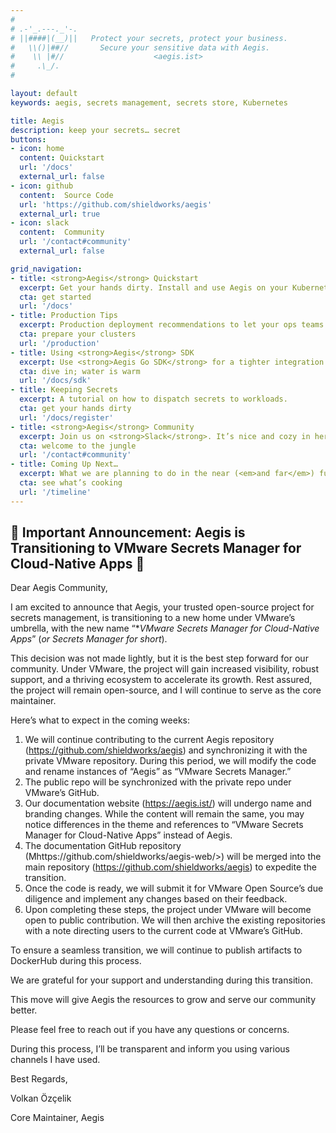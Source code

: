 ```yaml
---
#
# .-'_.---._'-.
# ||####|(__)||   Protect your secrets, protect your business.
#   \\()|##//       Secure your sensitive data with Aegis.
#    \\ |#//                    <aegis.ist>
#     .\_/.
#

layout: default
keywords: aegis, secrets management, secrets store, Kubernetes

title: Aegis
description: keep your secrets… secret
buttons:
- icon: home
  content: Quickstart
  url: '/docs'
  external_url: false
- icon: github
  content:  Source Code
  url: 'https://github.com/shieldworks/aegis'
  external_url: true
- icon: slack
  content:  Community
  url: '/contact#community'
  external_url: false

grid_navigation:
- title: <strong>Aegis</strong> Quickstart
  excerpt: Get your hands dirty. Install and use Aegis on your Kubernetes cluster.
  cta: get started
  url: '/docs'
- title: Production Tips
  excerpt: Production deployment recommendations to let your ops teams <code>#sleepmore</code>.
  cta: prepare your clusters
  url: '/production'
- title: Using <strong>Aegis</strong> SDK
  excerpt: Use <strong>Aegis Go SDK</strong> for a tighter integration with <strong>Aegis</strong> components.
  cta: dive in; water is warm
  url: '/docs/sdk'
- title: Keeping Secrets
  excerpt: A tutorial on how to dispatch secrets to workloads.
  cta: get your hands dirty
  url: '/docs/register'
- title: <strong>Aegis</strong> Community
  excerpt: Join us on <strong>Slack</strong>. It’s nice and cozy in here.
  cta: welcome to the jungle
  url: '/contact#community'
- title: Coming Up Next…
  excerpt: What we are planning to do in the near (<em>and far</em>) future.
  cta: see what’s cooking
  url: '/timeline'
---
```


## 🎉 Important Announcement: Aegis is Transitioning to VMware Secrets Manager for Cloud-Native Apps 🎉

Dear Aegis Community,

I am excited to announce that Aegis, your trusted open-source project for secrets 
management, is transitioning to a new home under VMware’s umbrella, with the new 
name “**VMware Secrets Manager for Cloud-Native Apps*” 
(*or Secrets Manager for short*).

This decision was not made lightly, but it is the best step forward for our 
community. Under VMware, the project will gain increased visibility, robust 
support, and a thriving ecosystem to accelerate its growth. Rest assured, the 
project will remain open-source, and I will continue to serve as the 
core maintainer.

Here’s what to expect in the coming weeks:

1. We will continue contributing to the current Aegis repository
   (<https://github.com/shieldworks/aegis>) and synchronizing it with the 
   private VMware repository. During this period, we will modify the code and rename 
   instances of “Aegis” as “VMware Secrets Manager.”
2. The public repo will be synchronized with the private repo under VMware’s GitHub.
3. Our documentation website (<https://aegis.ist/>) will undergo name and branding 
   changes. While the content will remain the same, you may notice differences in 
   the theme and references to “VMware Secrets Manager for Cloud-Native Apps” 
   instead of Aegis.
4. The documentation GitHub repository (Mhttps://github.com/shieldworks/aegis-web/>) 
   will be merged into the main repository (<https://github.com/shieldworks/aegis>) 
   to expedite the transition.
5. Once the code is ready, we will submit it for VMware Open Source’s due 
   diligence and implement any changes based on their feedback.
6. Upon completing these steps, the project under VMware will become open to 
   public contribution. We will then archive the existing repositories with a 
   note directing users to the current code at VMware’s GitHub.

To ensure a seamless transition, we will continue to publish artifacts to 
DockerHub during this process.

We are grateful for your support and understanding during this transition. 

This move will give Aegis the resources to grow and serve our community better. 

Please feel free to reach out if you have any questions or concerns.

During this process, I’ll be transparent and inform you using various channels 
I have used.

Best Regards,

Volkan Özçelik

Core Maintainer, Aegis


<!--div style='padding:56.25% 0 0 0;position:relative;'>
  <iframe src='https://vimeo.com/showcase/10074951/embed' 
    allowfullscreen frameborder='0' 
    style='position:absolute;top:0;left:0;width:100%;height:100%;'></iframe>
</div-->

[spiffe]: https://spiffe.io/
[age]: https://age-encryption.org/

[contact]: /contact
[contribute]: /contributing
[coffee]: /coffee
[slack-invite]: https://join.slack.com/t/aegis-6n41813/shared_invite/zt-1myzqdi6t-jTvuRd1zDLbHX0gN8VkCqg "Join aegis.slack.com"
